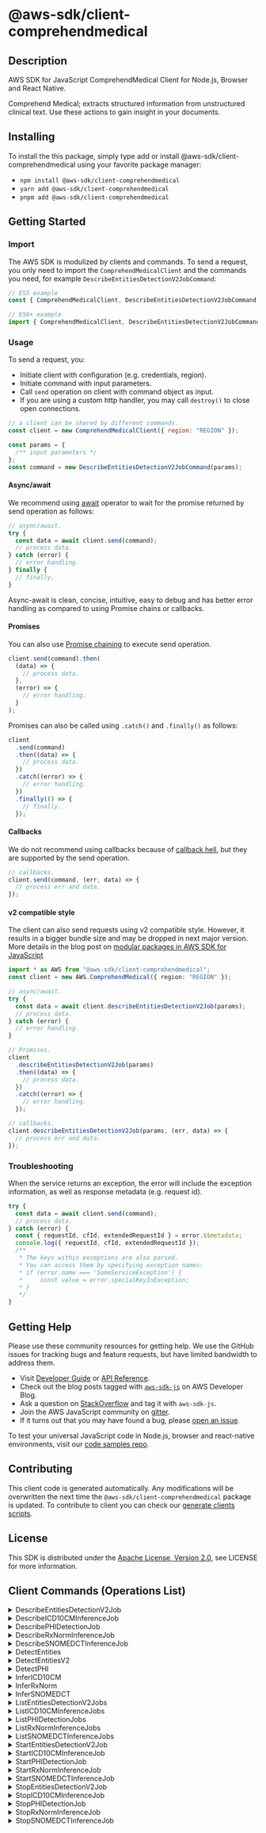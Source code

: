 <!-- generated file, do not edit directly -->

# @aws-sdk/client-comprehendmedical

## Description

AWS SDK for JavaScript ComprehendMedical Client for Node.js, Browser and React Native.

<p> Comprehend Medical; extracts structured information from unstructured clinical text. Use these actions
to gain insight in your documents. </p>

## Installing

To install the this package, simply type add or install @aws-sdk/client-comprehendmedical
using your favorite package manager:

- `npm install @aws-sdk/client-comprehendmedical`
- `yarn add @aws-sdk/client-comprehendmedical`
- `pnpm add @aws-sdk/client-comprehendmedical`

## Getting Started

### Import

The AWS SDK is modulized by clients and commands.
To send a request, you only need to import the `ComprehendMedicalClient` and
the commands you need, for example `DescribeEntitiesDetectionV2JobCommand`:

```js
// ES5 example
const { ComprehendMedicalClient, DescribeEntitiesDetectionV2JobCommand } = require("@aws-sdk/client-comprehendmedical");
```

```ts
// ES6+ example
import { ComprehendMedicalClient, DescribeEntitiesDetectionV2JobCommand } from "@aws-sdk/client-comprehendmedical";
```

### Usage

To send a request, you:

- Initiate client with configuration (e.g. credentials, region).
- Initiate command with input parameters.
- Call `send` operation on client with command object as input.
- If you are using a custom http handler, you may call `destroy()` to close open connections.

```js
// a client can be shared by different commands.
const client = new ComprehendMedicalClient({ region: "REGION" });

const params = {
  /** input parameters */
};
const command = new DescribeEntitiesDetectionV2JobCommand(params);
```

#### Async/await

We recommend using [await](https://developer.mozilla.org/en-US/docs/Web/JavaScript/Reference/Operators/await)
operator to wait for the promise returned by send operation as follows:

```js
// async/await.
try {
  const data = await client.send(command);
  // process data.
} catch (error) {
  // error handling.
} finally {
  // finally.
}
```

Async-await is clean, concise, intuitive, easy to debug and has better error handling
as compared to using Promise chains or callbacks.

#### Promises

You can also use [Promise chaining](https://developer.mozilla.org/en-US/docs/Web/JavaScript/Guide/Using_promises#chaining)
to execute send operation.

```js
client.send(command).then(
  (data) => {
    // process data.
  },
  (error) => {
    // error handling.
  }
);
```

Promises can also be called using `.catch()` and `.finally()` as follows:

```js
client
  .send(command)
  .then((data) => {
    // process data.
  })
  .catch((error) => {
    // error handling.
  })
  .finally(() => {
    // finally.
  });
```

#### Callbacks

We do not recommend using callbacks because of [callback hell](http://callbackhell.com/),
but they are supported by the send operation.

```js
// callbacks.
client.send(command, (err, data) => {
  // process err and data.
});
```

#### v2 compatible style

The client can also send requests using v2 compatible style.
However, it results in a bigger bundle size and may be dropped in next major version. More details in the blog post
on [modular packages in AWS SDK for JavaScript](https://aws.amazon.com/blogs/developer/modular-packages-in-aws-sdk-for-javascript/)

```ts
import * as AWS from "@aws-sdk/client-comprehendmedical";
const client = new AWS.ComprehendMedical({ region: "REGION" });

// async/await.
try {
  const data = await client.describeEntitiesDetectionV2Job(params);
  // process data.
} catch (error) {
  // error handling.
}

// Promises.
client
  .describeEntitiesDetectionV2Job(params)
  .then((data) => {
    // process data.
  })
  .catch((error) => {
    // error handling.
  });

// callbacks.
client.describeEntitiesDetectionV2Job(params, (err, data) => {
  // process err and data.
});
```

### Troubleshooting

When the service returns an exception, the error will include the exception information,
as well as response metadata (e.g. request id).

```js
try {
  const data = await client.send(command);
  // process data.
} catch (error) {
  const { requestId, cfId, extendedRequestId } = error.$$metadata;
  console.log({ requestId, cfId, extendedRequestId });
  /**
   * The keys within exceptions are also parsed.
   * You can access them by specifying exception names:
   * if (error.name === 'SomeServiceException') {
   *     const value = error.specialKeyInException;
   * }
   */
}
```

## Getting Help

Please use these community resources for getting help.
We use the GitHub issues for tracking bugs and feature requests, but have limited bandwidth to address them.

- Visit [Developer Guide](https://docs.aws.amazon.com/sdk-for-javascript/v3/developer-guide/welcome.html)
  or [API Reference](https://docs.aws.amazon.com/AWSJavaScriptSDK/v3/latest/index.html).
- Check out the blog posts tagged with [`aws-sdk-js`](https://aws.amazon.com/blogs/developer/tag/aws-sdk-js/)
  on AWS Developer Blog.
- Ask a question on [StackOverflow](https://stackoverflow.com/questions/tagged/aws-sdk-js) and tag it with `aws-sdk-js`.
- Join the AWS JavaScript community on [gitter](https://gitter.im/aws/aws-sdk-js-v3).
- If it turns out that you may have found a bug, please [open an issue](https://github.com/aws/aws-sdk-js-v3/issues/new/choose).

To test your universal JavaScript code in Node.js, browser and react-native environments,
visit our [code samples repo](https://github.com/aws-samples/aws-sdk-js-tests).

## Contributing

This client code is generated automatically. Any modifications will be overwritten the next time the `@aws-sdk/client-comprehendmedical` package is updated.
To contribute to client you can check our [generate clients scripts](https://github.com/aws/aws-sdk-js-v3/tree/main/scripts/generate-clients).

## License

This SDK is distributed under the
[Apache License, Version 2.0](http://www.apache.org/licenses/LICENSE-2.0),
see LICENSE for more information.

## Client Commands (Operations List)

<details>
<summary>
DescribeEntitiesDetectionV2Job
</summary>

[Command API Reference](https://docs.aws.amazon.com/AWSJavaScriptSDK/v3/latest/clients/client-comprehendmedical/classes/describeentitiesdetectionv2jobcommand.html) / [Input](https://docs.aws.amazon.com/AWSJavaScriptSDK/v3/latest/clients/client-comprehendmedical/interfaces/describeentitiesdetectionv2jobcommandinput.html) / [Output](https://docs.aws.amazon.com/AWSJavaScriptSDK/v3/latest/clients/client-comprehendmedical/interfaces/describeentitiesdetectionv2jobcommandoutput.html)

</details>
<details>
<summary>
DescribeICD10CMInferenceJob
</summary>

[Command API Reference](https://docs.aws.amazon.com/AWSJavaScriptSDK/v3/latest/clients/client-comprehendmedical/classes/describeicd10cminferencejobcommand.html) / [Input](https://docs.aws.amazon.com/AWSJavaScriptSDK/v3/latest/clients/client-comprehendmedical/interfaces/describeicd10cminferencejobcommandinput.html) / [Output](https://docs.aws.amazon.com/AWSJavaScriptSDK/v3/latest/clients/client-comprehendmedical/interfaces/describeicd10cminferencejobcommandoutput.html)

</details>
<details>
<summary>
DescribePHIDetectionJob
</summary>

[Command API Reference](https://docs.aws.amazon.com/AWSJavaScriptSDK/v3/latest/clients/client-comprehendmedical/classes/describephidetectionjobcommand.html) / [Input](https://docs.aws.amazon.com/AWSJavaScriptSDK/v3/latest/clients/client-comprehendmedical/interfaces/describephidetectionjobcommandinput.html) / [Output](https://docs.aws.amazon.com/AWSJavaScriptSDK/v3/latest/clients/client-comprehendmedical/interfaces/describephidetectionjobcommandoutput.html)

</details>
<details>
<summary>
DescribeRxNormInferenceJob
</summary>

[Command API Reference](https://docs.aws.amazon.com/AWSJavaScriptSDK/v3/latest/clients/client-comprehendmedical/classes/describerxnorminferencejobcommand.html) / [Input](https://docs.aws.amazon.com/AWSJavaScriptSDK/v3/latest/clients/client-comprehendmedical/interfaces/describerxnorminferencejobcommandinput.html) / [Output](https://docs.aws.amazon.com/AWSJavaScriptSDK/v3/latest/clients/client-comprehendmedical/interfaces/describerxnorminferencejobcommandoutput.html)

</details>
<details>
<summary>
DescribeSNOMEDCTInferenceJob
</summary>

[Command API Reference](https://docs.aws.amazon.com/AWSJavaScriptSDK/v3/latest/clients/client-comprehendmedical/classes/describesnomedctinferencejobcommand.html) / [Input](https://docs.aws.amazon.com/AWSJavaScriptSDK/v3/latest/clients/client-comprehendmedical/interfaces/describesnomedctinferencejobcommandinput.html) / [Output](https://docs.aws.amazon.com/AWSJavaScriptSDK/v3/latest/clients/client-comprehendmedical/interfaces/describesnomedctinferencejobcommandoutput.html)

</details>
<details>
<summary>
DetectEntities
</summary>

[Command API Reference](https://docs.aws.amazon.com/AWSJavaScriptSDK/v3/latest/clients/client-comprehendmedical/classes/detectentitiescommand.html) / [Input](https://docs.aws.amazon.com/AWSJavaScriptSDK/v3/latest/clients/client-comprehendmedical/interfaces/detectentitiescommandinput.html) / [Output](https://docs.aws.amazon.com/AWSJavaScriptSDK/v3/latest/clients/client-comprehendmedical/interfaces/detectentitiescommandoutput.html)

</details>
<details>
<summary>
DetectEntitiesV2
</summary>

[Command API Reference](https://docs.aws.amazon.com/AWSJavaScriptSDK/v3/latest/clients/client-comprehendmedical/classes/detectentitiesv2command.html) / [Input](https://docs.aws.amazon.com/AWSJavaScriptSDK/v3/latest/clients/client-comprehendmedical/interfaces/detectentitiesv2commandinput.html) / [Output](https://docs.aws.amazon.com/AWSJavaScriptSDK/v3/latest/clients/client-comprehendmedical/interfaces/detectentitiesv2commandoutput.html)

</details>
<details>
<summary>
DetectPHI
</summary>

[Command API Reference](https://docs.aws.amazon.com/AWSJavaScriptSDK/v3/latest/clients/client-comprehendmedical/classes/detectphicommand.html) / [Input](https://docs.aws.amazon.com/AWSJavaScriptSDK/v3/latest/clients/client-comprehendmedical/interfaces/detectphicommandinput.html) / [Output](https://docs.aws.amazon.com/AWSJavaScriptSDK/v3/latest/clients/client-comprehendmedical/interfaces/detectphicommandoutput.html)

</details>
<details>
<summary>
InferICD10CM
</summary>

[Command API Reference](https://docs.aws.amazon.com/AWSJavaScriptSDK/v3/latest/clients/client-comprehendmedical/classes/infericd10cmcommand.html) / [Input](https://docs.aws.amazon.com/AWSJavaScriptSDK/v3/latest/clients/client-comprehendmedical/interfaces/infericd10cmcommandinput.html) / [Output](https://docs.aws.amazon.com/AWSJavaScriptSDK/v3/latest/clients/client-comprehendmedical/interfaces/infericd10cmcommandoutput.html)

</details>
<details>
<summary>
InferRxNorm
</summary>

[Command API Reference](https://docs.aws.amazon.com/AWSJavaScriptSDK/v3/latest/clients/client-comprehendmedical/classes/inferrxnormcommand.html) / [Input](https://docs.aws.amazon.com/AWSJavaScriptSDK/v3/latest/clients/client-comprehendmedical/interfaces/inferrxnormcommandinput.html) / [Output](https://docs.aws.amazon.com/AWSJavaScriptSDK/v3/latest/clients/client-comprehendmedical/interfaces/inferrxnormcommandoutput.html)

</details>
<details>
<summary>
InferSNOMEDCT
</summary>

[Command API Reference](https://docs.aws.amazon.com/AWSJavaScriptSDK/v3/latest/clients/client-comprehendmedical/classes/infersnomedctcommand.html) / [Input](https://docs.aws.amazon.com/AWSJavaScriptSDK/v3/latest/clients/client-comprehendmedical/interfaces/infersnomedctcommandinput.html) / [Output](https://docs.aws.amazon.com/AWSJavaScriptSDK/v3/latest/clients/client-comprehendmedical/interfaces/infersnomedctcommandoutput.html)

</details>
<details>
<summary>
ListEntitiesDetectionV2Jobs
</summary>

[Command API Reference](https://docs.aws.amazon.com/AWSJavaScriptSDK/v3/latest/clients/client-comprehendmedical/classes/listentitiesdetectionv2jobscommand.html) / [Input](https://docs.aws.amazon.com/AWSJavaScriptSDK/v3/latest/clients/client-comprehendmedical/interfaces/listentitiesdetectionv2jobscommandinput.html) / [Output](https://docs.aws.amazon.com/AWSJavaScriptSDK/v3/latest/clients/client-comprehendmedical/interfaces/listentitiesdetectionv2jobscommandoutput.html)

</details>
<details>
<summary>
ListICD10CMInferenceJobs
</summary>

[Command API Reference](https://docs.aws.amazon.com/AWSJavaScriptSDK/v3/latest/clients/client-comprehendmedical/classes/listicd10cminferencejobscommand.html) / [Input](https://docs.aws.amazon.com/AWSJavaScriptSDK/v3/latest/clients/client-comprehendmedical/interfaces/listicd10cminferencejobscommandinput.html) / [Output](https://docs.aws.amazon.com/AWSJavaScriptSDK/v3/latest/clients/client-comprehendmedical/interfaces/listicd10cminferencejobscommandoutput.html)

</details>
<details>
<summary>
ListPHIDetectionJobs
</summary>

[Command API Reference](https://docs.aws.amazon.com/AWSJavaScriptSDK/v3/latest/clients/client-comprehendmedical/classes/listphidetectionjobscommand.html) / [Input](https://docs.aws.amazon.com/AWSJavaScriptSDK/v3/latest/clients/client-comprehendmedical/interfaces/listphidetectionjobscommandinput.html) / [Output](https://docs.aws.amazon.com/AWSJavaScriptSDK/v3/latest/clients/client-comprehendmedical/interfaces/listphidetectionjobscommandoutput.html)

</details>
<details>
<summary>
ListRxNormInferenceJobs
</summary>

[Command API Reference](https://docs.aws.amazon.com/AWSJavaScriptSDK/v3/latest/clients/client-comprehendmedical/classes/listrxnorminferencejobscommand.html) / [Input](https://docs.aws.amazon.com/AWSJavaScriptSDK/v3/latest/clients/client-comprehendmedical/interfaces/listrxnorminferencejobscommandinput.html) / [Output](https://docs.aws.amazon.com/AWSJavaScriptSDK/v3/latest/clients/client-comprehendmedical/interfaces/listrxnorminferencejobscommandoutput.html)

</details>
<details>
<summary>
ListSNOMEDCTInferenceJobs
</summary>

[Command API Reference](https://docs.aws.amazon.com/AWSJavaScriptSDK/v3/latest/clients/client-comprehendmedical/classes/listsnomedctinferencejobscommand.html) / [Input](https://docs.aws.amazon.com/AWSJavaScriptSDK/v3/latest/clients/client-comprehendmedical/interfaces/listsnomedctinferencejobscommandinput.html) / [Output](https://docs.aws.amazon.com/AWSJavaScriptSDK/v3/latest/clients/client-comprehendmedical/interfaces/listsnomedctinferencejobscommandoutput.html)

</details>
<details>
<summary>
StartEntitiesDetectionV2Job
</summary>

[Command API Reference](https://docs.aws.amazon.com/AWSJavaScriptSDK/v3/latest/clients/client-comprehendmedical/classes/startentitiesdetectionv2jobcommand.html) / [Input](https://docs.aws.amazon.com/AWSJavaScriptSDK/v3/latest/clients/client-comprehendmedical/interfaces/startentitiesdetectionv2jobcommandinput.html) / [Output](https://docs.aws.amazon.com/AWSJavaScriptSDK/v3/latest/clients/client-comprehendmedical/interfaces/startentitiesdetectionv2jobcommandoutput.html)

</details>
<details>
<summary>
StartICD10CMInferenceJob
</summary>

[Command API Reference](https://docs.aws.amazon.com/AWSJavaScriptSDK/v3/latest/clients/client-comprehendmedical/classes/starticd10cminferencejobcommand.html) / [Input](https://docs.aws.amazon.com/AWSJavaScriptSDK/v3/latest/clients/client-comprehendmedical/interfaces/starticd10cminferencejobcommandinput.html) / [Output](https://docs.aws.amazon.com/AWSJavaScriptSDK/v3/latest/clients/client-comprehendmedical/interfaces/starticd10cminferencejobcommandoutput.html)

</details>
<details>
<summary>
StartPHIDetectionJob
</summary>

[Command API Reference](https://docs.aws.amazon.com/AWSJavaScriptSDK/v3/latest/clients/client-comprehendmedical/classes/startphidetectionjobcommand.html) / [Input](https://docs.aws.amazon.com/AWSJavaScriptSDK/v3/latest/clients/client-comprehendmedical/interfaces/startphidetectionjobcommandinput.html) / [Output](https://docs.aws.amazon.com/AWSJavaScriptSDK/v3/latest/clients/client-comprehendmedical/interfaces/startphidetectionjobcommandoutput.html)

</details>
<details>
<summary>
StartRxNormInferenceJob
</summary>

[Command API Reference](https://docs.aws.amazon.com/AWSJavaScriptSDK/v3/latest/clients/client-comprehendmedical/classes/startrxnorminferencejobcommand.html) / [Input](https://docs.aws.amazon.com/AWSJavaScriptSDK/v3/latest/clients/client-comprehendmedical/interfaces/startrxnorminferencejobcommandinput.html) / [Output](https://docs.aws.amazon.com/AWSJavaScriptSDK/v3/latest/clients/client-comprehendmedical/interfaces/startrxnorminferencejobcommandoutput.html)

</details>
<details>
<summary>
StartSNOMEDCTInferenceJob
</summary>

[Command API Reference](https://docs.aws.amazon.com/AWSJavaScriptSDK/v3/latest/clients/client-comprehendmedical/classes/startsnomedctinferencejobcommand.html) / [Input](https://docs.aws.amazon.com/AWSJavaScriptSDK/v3/latest/clients/client-comprehendmedical/interfaces/startsnomedctinferencejobcommandinput.html) / [Output](https://docs.aws.amazon.com/AWSJavaScriptSDK/v3/latest/clients/client-comprehendmedical/interfaces/startsnomedctinferencejobcommandoutput.html)

</details>
<details>
<summary>
StopEntitiesDetectionV2Job
</summary>

[Command API Reference](https://docs.aws.amazon.com/AWSJavaScriptSDK/v3/latest/clients/client-comprehendmedical/classes/stopentitiesdetectionv2jobcommand.html) / [Input](https://docs.aws.amazon.com/AWSJavaScriptSDK/v3/latest/clients/client-comprehendmedical/interfaces/stopentitiesdetectionv2jobcommandinput.html) / [Output](https://docs.aws.amazon.com/AWSJavaScriptSDK/v3/latest/clients/client-comprehendmedical/interfaces/stopentitiesdetectionv2jobcommandoutput.html)

</details>
<details>
<summary>
StopICD10CMInferenceJob
</summary>

[Command API Reference](https://docs.aws.amazon.com/AWSJavaScriptSDK/v3/latest/clients/client-comprehendmedical/classes/stopicd10cminferencejobcommand.html) / [Input](https://docs.aws.amazon.com/AWSJavaScriptSDK/v3/latest/clients/client-comprehendmedical/interfaces/stopicd10cminferencejobcommandinput.html) / [Output](https://docs.aws.amazon.com/AWSJavaScriptSDK/v3/latest/clients/client-comprehendmedical/interfaces/stopicd10cminferencejobcommandoutput.html)

</details>
<details>
<summary>
StopPHIDetectionJob
</summary>

[Command API Reference](https://docs.aws.amazon.com/AWSJavaScriptSDK/v3/latest/clients/client-comprehendmedical/classes/stopphidetectionjobcommand.html) / [Input](https://docs.aws.amazon.com/AWSJavaScriptSDK/v3/latest/clients/client-comprehendmedical/interfaces/stopphidetectionjobcommandinput.html) / [Output](https://docs.aws.amazon.com/AWSJavaScriptSDK/v3/latest/clients/client-comprehendmedical/interfaces/stopphidetectionjobcommandoutput.html)

</details>
<details>
<summary>
StopRxNormInferenceJob
</summary>

[Command API Reference](https://docs.aws.amazon.com/AWSJavaScriptSDK/v3/latest/clients/client-comprehendmedical/classes/stoprxnorminferencejobcommand.html) / [Input](https://docs.aws.amazon.com/AWSJavaScriptSDK/v3/latest/clients/client-comprehendmedical/interfaces/stoprxnorminferencejobcommandinput.html) / [Output](https://docs.aws.amazon.com/AWSJavaScriptSDK/v3/latest/clients/client-comprehendmedical/interfaces/stoprxnorminferencejobcommandoutput.html)

</details>
<details>
<summary>
StopSNOMEDCTInferenceJob
</summary>

[Command API Reference](https://docs.aws.amazon.com/AWSJavaScriptSDK/v3/latest/clients/client-comprehendmedical/classes/stopsnomedctinferencejobcommand.html) / [Input](https://docs.aws.amazon.com/AWSJavaScriptSDK/v3/latest/clients/client-comprehendmedical/interfaces/stopsnomedctinferencejobcommandinput.html) / [Output](https://docs.aws.amazon.com/AWSJavaScriptSDK/v3/latest/clients/client-comprehendmedical/interfaces/stopsnomedctinferencejobcommandoutput.html)

</details>
